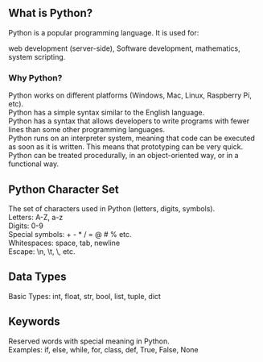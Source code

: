 ## What is Python?
Python is a popular programming language.
It is used for:

web development (server-side),
Software development,
mathematics,
system scripting.

### Why Python?
Python works on different platforms (Windows, Mac, Linux, Raspberry Pi, etc).  
Python has a simple syntax similar to the English language.  
Python has a syntax that allows developers to write programs with fewer lines than some other programming languages.  
Python runs on an interpreter system, meaning that code can be executed as soon as it is written. This means that prototyping can be very quick.  
Python can be treated procedurally, in an object-oriented way, or in a functional way.  

## Python Character Set  
The set of characters used in Python (letters, digits, symbols).  
Letters: A-Z, a-z  
Digits: 0-9  
Special symbols: + - * / = @ # % etc.  
Whitespaces: space, tab, newline  
Escape: \n, \t, \\, etc.  

## Data Types
Basic Types: int, float, str, bool, list, tuple, dict

## Keywords
Reserved words with special meaning in Python.  
Examples: if, else, while, for, class, def, True, False, None


